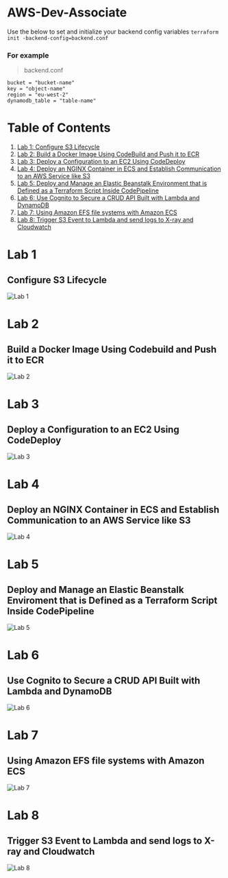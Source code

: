# AWS-Dev-Associate

Use the below to set and initialize your backend config variables
`terraform init -backend-config=backend.conf`
### For example
>backend.conf
```
bucket = "bucket-name"
key = "object-name"
region = "eu-west-2"
dynamodb_table = "table-name"
```

# Table of Contents

1. [Lab 1: Configure S3 Lifecycle](#lab-1)
2. [Lab 2: Build a Docker Image Using CodeBuild and Push it to ECR](#lab-2)
3. [Lab 3: Deploy a Configuration to an EC2 Using CodeDeploy](#lab-3)
4. [Lab 4: Deploy an NGINX Container in ECS and Establish Communication to an AWS Service like S3](#lab-4)
5. [Lab 5: Deploy and Manage an Elastic Beanstalk Environment that is Defined as a Terraform Script Inside CodePipeline](#lab-5)
6. [Lab 6: Use Cognito to Secure a CRUD API Built with Lambda and DynamoDB](#lab-6)
7. [Lab 7: Using Amazon EFS file systems with Amazon ECS](#lab-7)
8. [Lab 8: Trigger S3 Event to Lambda and send logs to X-ray and Cloudwatch](#lab-8)

# Lab 1 
## Configure S3 Lifecycle
![Lab 1](./Images/Lab%201.png)

# Lab 2
## Build a Docker Image Using Codebuild and Push it to ECR
![Lab 2](./Images/Lab%202.png)

# Lab 3
## Deploy a Configuration to an EC2 Using CodeDeploy
![Lab 3](./Images/Lab%203.png)

# Lab 4
## Deploy an NGINX Container in ECS and Establish Communication to an AWS Service like S3
![Lab 4](./Images/Lab%204.png)

# Lab 5
## Deploy and Manage an Elastic Beanstalk Enviroment that is Defined as a Terraform Script Inside CodePipeline
![Lab 5](./Images/Lab%205.png)

# Lab 6
## Use Cognito to Secure a CRUD API Built with Lambda and DynamoDB
![Lab 6](./Images/Lab%206.png)

# Lab 7
## Using Amazon EFS file systems with Amazon ECS
![Lab 7](./Images/Lab%207.png)

# Lab 8
## Trigger S3 Event to Lambda and send logs to X-ray and Cloudwatch
![Lab 8](./Images/Lab%208.png)
